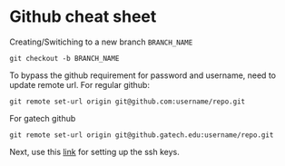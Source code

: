 # Github cheat sheet

Creating/Switiching to a new branch ```BRANCH_NAME```
```
git checkout -b BRANCH_NAME
```

To bypass the github requirement for password and username, need to update remote url.
For regular github:
```
git remote set-url origin git@github.com:username/repo.git
```
For gatech github
```
git remote set-url origin git@github.gatech.edu:username/repo.git
```
Next, use this [link](https://docs.github.com/en/authentication/connecting-to-github-with-ssh/generating-a-new-ssh-key-and-adding-it-to-the-ssh-agent) for setting up the ssh keys.
 

